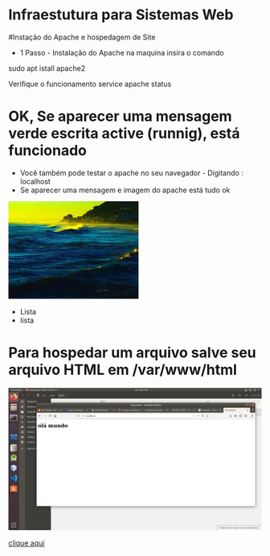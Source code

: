 # Infraestutura para Sistemas Web
#Instação do Apache e hospedagem de Site

- 1 Passo - Instalação do Apache na maquina
insira o comando 

sudo apt istall apache2

Verifique o funcionamento
service apache status
# OK, Se aparecer uma mensagem verde escrita active (runnig), está funcionado
- Você também pode testar o apache no seu navegador - Digitando : localhost
- Se aparecer uma mensagem e imagem do apache está tudo ok

![imagem](foto.jpg)
- Lista
- lista


# Para hospedar um arquivo salve seu arquivo HTML em /var/www/html
![imagem](cp.png)


[clique aqui](link)
